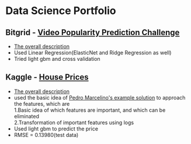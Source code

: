 # Data Science Portfolio
## Bitgrid - [Video Popularity Prediction Challenge](https://github.com/TS-0910/Kaggle_House_Prices/blob/master/Video%20Popularity%20Prediction%20Challenge_8.2.2021.ipynb)
- [The overall description](https://bitgrit.net/competition/11#)<br/>
- Used Linear Regression(ElasticNet and Ridge Regression as well)
- Tried light gbm and cross validation

## Kaggle - [House Prices](https://github.com/TS-0910/Kaggle_House_Prices/blob/master/house-price-ts-0910%20(1).ipynb)
- [The overall description](https://www.kaggle.com/c/house-prices-advanced-regression-techniques)
- used the basic idea of [Pedro Marcelino's example solution](https://www.kaggle.com/pmarcelino/comprehensive-data-exploration-with-python) to approach the features, which are<br/>
1.Basic idea of which features are important, and which can be eliminated<br/>
2.Transformation of important features using logs<br/>
- Used light gbm to predict the price
- RMSE = 0.13980(test data)
